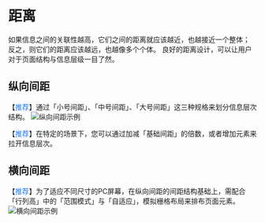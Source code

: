 # 距离

如果信息之间的关联性越高，它们之间的距离就应该越近，也越接近一个整体； 反之，则它们的距离应该越远，也越像多个个体。
良好的距离设计，可以让用户对于页面结构与信息层级一目了然。

## 纵向间距

【<font color="#1677FF">推荐</font>】通过「小号间距」、「中号间距」、「大号间距」这三种规格来划分信息层次结构。
![纵向间距示例](/standard/images/design-model-distance-vertical.png "纵向间距示例")

【<font color="#1677FF">推荐</font>】在特定的场景下，您可以通过加减「基础间距」的倍数，或者增加元素来拉开信息层次。

## 横向间距

【<font color="#1677FF">推荐</font>】为了适应不同尺寸的PC屏幕，在纵向间距的间距结构基础上，需配合「行列高」中的「范围模式」与「自适应」，模拟栅格布局来排布页面元素。
![横向间距示例](/standard/images/design-model-distance-horizontal.png "横向间距示例")